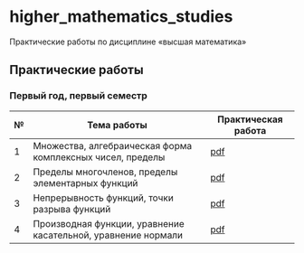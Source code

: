 # higher_mathematics_studies

Практические работы по дисциплине «высшая математика»

## Практические работы

### Первый год, первый семестр

| № | Тема работы | Практическая работа |
|---|-------------|---------------------|
| 1 | Множества, алгебраическая форма комплексных чисел, пределы | [pdf](practical_works/year_1/semester_1/practical_1/task.pdf) |
| 2 | Пределы многочленов, пределы элементарных функций | [pdf](practical_works/year_1/semester_1/practical_2/task.pdf) |
| 3 | Непрерывность функций, точки разрыва функций | [pdf](practical_works/year_1/semester_1/practical_3/task.pdf) |
| 4 | Производная функции, уравнение касательной, уравнение нормали | [pdf](practical_works/year_1/semester_1/practical_4/task.pdf) |